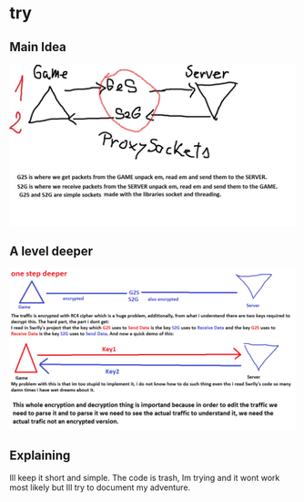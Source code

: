 # try
 

## Main Idea
<p align="center">
  <img src="maini.jpg" />
</p>

## A level deeper
<p align="center">
  <img src="deeper.png" />
</p>

## Explaining
Ill keep it short and simple. The code is trash, Im trying and it wont work most likely but Ill try to document my adventure.
